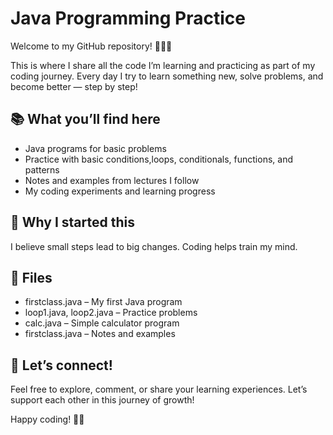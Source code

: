 # Java Programming Practice

Welcome to my GitHub repository! 👩‍💻✨

This is where I share all the code I’m learning and practicing as part of my coding journey. Every day I try to learn something new, solve problems, and become better — step by step!

## 📚 What you’ll find here
- Java programs for basic problems
- Practice with basic conditions,loops, conditionals, functions, and patterns
- Notes and examples from lectures I follow
- My coding experiments and learning progress

## 🙏 Why I started this
I believe small steps lead to big changes. Coding helps train my mind.

## 📂 Files
- firstclass.java – My first Java program
- loop1.java, loop2.java – Practice problems
- calc.java – Simple calculator program
- firstclass.java – Notes and examples

## 🤝 Let’s connect!
Feel free to explore, comment, or share your learning experiences. Let’s support each other in this journey of growth!

Happy coding! 🚀🙏
